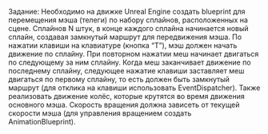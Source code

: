 Задание:
Необходимо на движке Unreal Engine  создать blueprint для перемещения мэша (телеги) по набору сплайнов, расположенных на сцене. 
Сплайнов N штук, в конце каждого сплайна начинается новый сплайн, создавая замкнутый маршрут для передвижения мэша.
По нажатии клавиши на клавиатуре (кнопка “T”), мэш должен начать движение по сплайну. При повторном нажатии меш начинает двигаться по следующему за ним сплайну. Когда меш заканчивает движение по последнему сплайну, следующее нажатие клавиши заставляет меш двигаться по первому сплайну, то есть должен быть замкнутый маршрут (для отклика на клавиши использовать EventDispatcher).
Также реализовать движение колёс, которые крутятся во время движения основного мэша. Скорость вращения должна зависеть от текущей скорости мэша (для управления вращением создать AnimationBlueprint).

